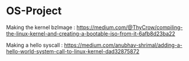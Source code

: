 # OS-Project
Making the kernel bzImage : https://medium.com/@ThyCrow/compiling-the-linux-kernel-and-creating-a-bootable-iso-from-it-6afb8d23ba22

Making a hello syscall : https://medium.com/anubhav-shrimal/adding-a-hello-world-system-call-to-linux-kernel-dad32875872
